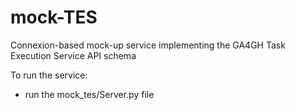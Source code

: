 # mock-TES
Connexion-based mock-up service implementing the GA4GH Task Execution Service API schema

To run the service:
 - run the mock_tes/Server.py file
 